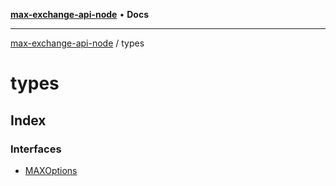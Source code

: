 [**max-exchange-api-node**](../README.md) • **Docs**

***

[max-exchange-api-node](../modules.md) / types

# types

## Index

### Interfaces

- [MAXOptions](interfaces/MAXOptions.md)
